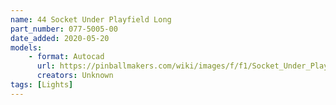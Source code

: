 ```yaml
---
name: 44 Socket Under Playfield Long
part_number: 077-5005-00
date_added: 2020-05-20
models:
    - format: Autocad      
      url: https://pinballmakers.com/wiki/images/f/f1/Socket_Under_Playfield_Long_077-5005-00.dwg
      creators: Unknown
tags: [Lights]
---
```

